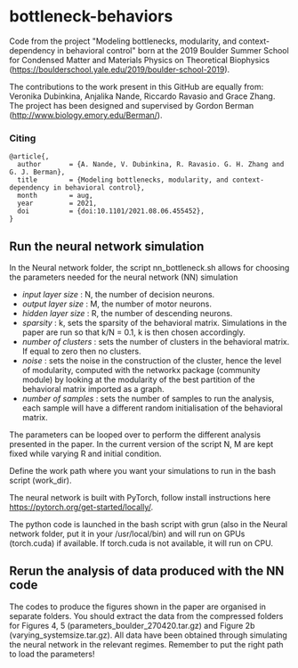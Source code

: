 # bottleneck-behaviors
Code from the project "Modeling bottlenecks, modularity, and context-dependency in behavioral control" born at the 2019 Boulder Summer School for Condensed Matter and Materials Physics on Theoretical Biophysics (https://boulderschool.yale.edu/2019/boulder-school-2019). 

The contributions to the work present in this GitHub are equally from: Veronika Dubinkina, Anjalika Nande, Riccardo Ravasio and Grace Zhang. The project has been designed and supervised by Gordon Berman (http://www.biology.emory.edu/Berman/).

### Citing
```
@article{,
  author       = {A. Nande, V. Dubinkina, R. Ravasio. G. H. Zhang and G. J. Berman},
  title        = {Modeling bottlenecks, modularity, and context-dependency in behavioral control},
  month        = aug,
  year         = 2021,
  doi          = {doi:10.1101/2021.08.06.455452},
}
```

## Run the neural network simulation

In the Neural network folder, the script nn_bottleneck.sh allows for choosing the parameters needed for the neural network (NN) simulation

- *input layer size*   : N, the number of decision neurons. 
- *output layer size*  : M, the number of motor neurons.
- *hidden layer size*  : R, the number of descending neurons.
- *sparsity*           : k, sets the sparsity of the behavioral matrix. Simulations in the paper are run so that k/N = 0.1, k is then chosen accordingly.
- *number of clusters* : sets the number of clusters in the behavioral matrix. If equal to zero then no clusters.
- *noise*              : sets the noise in the construction of the cluster, hence the level of modularity, computed with the networkx package (community module) by looking at the modularity of the best partition of the behavioral matrix imported as a graph.
- *number of samples*  : sets the number of samples to run the analysis, each sample will have a different random initialisation of the behavioral matrix.

The parameters can be looped over to perform the different analysis presented in the paper. In the current version of the script N, M are kept fixed while varying R and initial condition.

Define the work path where you want your simulations to run in the bash script (work_dir).

The neural network is built with PyTorch, follow install instructions here https://pytorch.org/get-started/locally/.

The python code is launched in the bash script with grun (also in the Neural network folder, put it in your /usr/local/bin) and will run on GPUs (torch.cuda) if available. If torch.cuda is not available, it will run on CPU.

## Rerun the analysis of data produced with the NN code

The codes to produce the figures shown in the paper are organised in separate folders. You should extract the data from the compressed folders for Figures 4, 5 (parameters_boulder_270420.tar.gz) and Figure 2b (varying_systemsize.tar.gz). All data have been obtained through simulating the neural network in the relevant regimes. Remember to put the right path to load the parameters!

